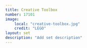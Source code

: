 ```yaml
---
title: Creative Toolbox   
number: 17101 
image:
    local: "creative-toolbox.jpg"
    credit: "LEGO"
layout: set
description: "Add set description"
---
```

